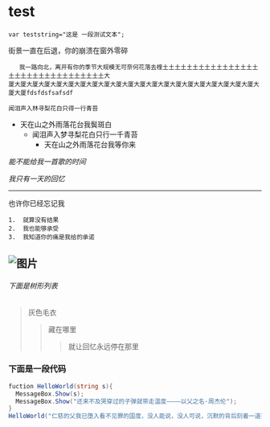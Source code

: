 # test
`var teststring="这是 一段测试文本";`   

  街景一直在后退，你的崩溃在窗外零碎
  
       我一路向北，离开有你的季节大规模无可奈何花落去楏土土土土土土土土土土土土土土土土土土土土土土土土土土土土土土土土大  
    厦大厦大厦大厦大厦大厦大厦大厦大厦大厦大厦大厦大厦大厦大厦大厦大厦大厦大厦大厦大厦大厦大厦fdsfdsfsafsdf
`闻泪声入林寻梨花白只得一行青苔`
  
* 天在山之外雨落花台我鬓斑白
    * 闻泪声入梦寻梨花白只行一千青苔
      * 天在山之外雨落花台我等你来
      
*能不能给我一首歌的时间*

_我只有一天的回忆_
***
  也许你已经忘记我

    1.  就算没有结果
    2.  我也能够承受
    3.  我知道你的痛是我给的承诺


![图片](https://image.baidu.com/search/detail?ct=503316480&z=0&ipn=d&word=%E5%B0%8F%E6%B8%85%E6%96%B0&step_word=&hs=0&pn=3&spn=0&di=65596031290&pi=0&rn=1&tn=baiduimagedetail&is=0%2C0&istype=2&ie=utf-8&oe=utf-8&in=&cl=2&lm=-1&st=-1&cs=3549496778%2C2425390027&os=2577791416%2C4070586352&simid=0%2C0&adpicid=0&lpn=0&ln=1998&fr=&fmq=1508223926625_R&fm=&ic=0&s=undefined&se=&sme=&tab=0&width=&height=&face=undefined&ist=&jit=&cg=&bdtype=13&oriquery=&objurl=http%3A%2F%2Fimgsrc.baidu.com%2Fimgad%2Fpic%2Fitem%2F9e3df8dcd100baa1706f8e964c10b912c8fc2e58.jpg&fromurl=ippr_z2C%24qAzdH3FAzdH3Fmllrtv_z%26e3Bv54AzdH3Fp7rtwg-caa90b8d9_z%26e3Bip4s&gsm=0&rpstart=0&rpnum=0)
---
###### 下面是树形列表
> 灰色毛衣
>> 藏在哪里
>>> 就让回忆永远停在那里
### 下面是一段代码
``` C#
fuction HelloWorld(string s){
  MessageBox.Show(s);
  MessageBox.Show("还来不及哭穿过的子弹就带走温度————以父之名·周杰伦");
} 
HelloWorld("仁慈的父我已堕入看不见罪的国度，没人能说，没人可说，沉默的背后刻着一道孤独");
```
